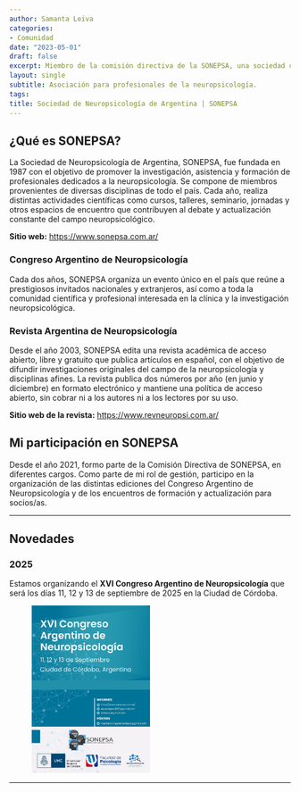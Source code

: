 ```yaml
---
author: Samanta Leiva
categories:
- Comunidad
date: "2023-05-01"
draft: false
excerpt: Miembro de la comisión directiva de la SONEPSA, una sociedad científico-profesional destinada al desarrollo de la Neuropsicología en Argentina.
layout: single
subtitle: Asociación para profesionales de la neuropsicología.
tags:
title: Sociedad de Neuropsicología de Argentina | SONEPSA
---
```

## ¿Qué es SONEPSA? 
La Sociedad de Neuropsicología de Argentina, SONEPSA, fue fundada en 1987 con el objetivo de promover la investigación, asistencia y formación de profesionales dedicados a la neuropsicología. Se compone de miembros provenientes de diversas disciplinas de todo el país.
Cada año, realiza distintas actividades científicas como cursos, talleres, seminario, jornadas y otros espacios de encuentro que contribuyen al debate y actualización constante del campo neuropsicológico. 

**Sitio web:** https://www.sonepsa.com.ar/

### Congreso Argentino de Neuropsicología
Cada dos años, SONEPSA organiza un evento único en el país que reúne a prestigiosos invitados nacionales y extranjeros, así como a toda la comunidad científica y profesional interesada en la clínica y la investigación neuropsicológica.

### Revista Argentina de Neuropsicología
Desde el año 2003, SONEPSA edita una revista académica de acceso abierto, libre y gratuito que publica artículos en español, con el objetivo de difundir investigaciones originales del campo de la neuropsicología y disciplinas afines. 
La revista publica dos números por año (en junio y diciembre) en formato electrónico y mantiene una política de acceso abierto, sin cobrar ni a los autores ni a los lectores por su uso. 

**Sitio web de la revista:** https://www.revneuropsi.com.ar/

## Mi participación en SONEPSA
Desde el año 2021, formo parte de la Comisión Directiva de SONEPSA, en diferentes cargos. Como parte de mi rol de gestión, participo en la organización de las distintas ediciones del Congreso Argentino de Neuropsicología y de los encuentros de formación y actualización para socios/as.

---

## Novedades
### 2025
Estamos organizando el **XVI Congreso Argentino de Neuropsicología** que será los días 11, 12 y 13 de septiembre de 2025 en la Ciudad de Córdoba.

<figure>
    <img src="congreso25.png" width = 50%>
</figure>


---


